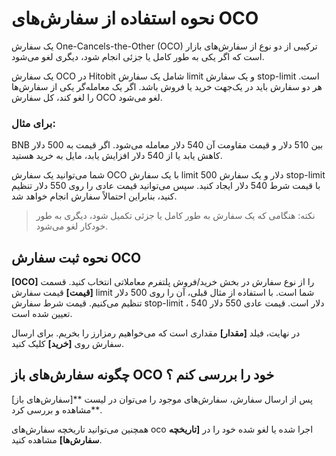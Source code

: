 # نحوه استفاده از سفارش‌های OCO

یک سفارش One-Cancels-the-Other (OCO) ترکیبی از دو نوع از سفارش‌های بازار است که اگر یکی به طور کامل یا جزئی انجام شود، دیگری لغو می‌شود.

یک سفارش OCO در Hitobit شامل یک سفارش limit  و یک سفارش stop-limit است. هر دو سفارش باید در یک‌جهت خرید یا فروش باشد. اگر یک معامله‌گر یکی از سفارش‌ها را لغو کند، کل سفارش OCO لغو می‌شود.

### برای مثال:

BNB بین 510 دلار و قیمت مقاومت آن 540 دلار معامله می‌شود. اگر قیمت به 500 دلار کاهش یابد یا از 540 دلار افزایش یابد، مایل به خرید هستید.

شما می‌توانید یک سفارش OCO با یک سفارش limit  500 دلار و یک سفارش stop-limit با قیمت شرط  540  دلار ایجاد کنید. سپس می‌توانید قیمت عادی را روی 550 دلار تنظیم کنید، بنابراین احتمالاً سفارش انجام خواهد شد.

> نکته: هنگامی که یک سفارش به طور کامل یا جزئی تکمیل شود، دیگری به طور خودکار لغو می‌شود.

## نحوه ثبت سفارش OCO

**[OCO]** را از نوع سفارش در بخش خرید/فروش پلتفرم معاملاتی انتخاب کنید.
قسمت **[قیمت]** قیمت سفارش limit  شما است. با استفاده از مثال قبلی، آن را روی 500 دلار تنظیم می‌کنیم. قیمت شرط سفارش stop-limit ، 540 دلار است. قیمت عادی 550 دلار تعیین شده است.

در نهایت، فیلد **[مقدار]** مقداری است که می‌خواهیم رمزارز را بخریم. برای ارسال سفارش روی **[خرید]** کلیک کنید.

## چگونه سفارش‌های باز  OCO خود را بررسی کنم ؟

پس از ارسال سفارش، سفارش‌های موجود را می‌توان در لیست **[سفارش‌های باز] **مشاهده و بررسی کرد.

همچنین می‌توانید تاریخچه سفارش‌های oco اجرا شده یا لغو شده خود را در **[تاریخچه سفارش‌ها]** مشاهده کنید.
